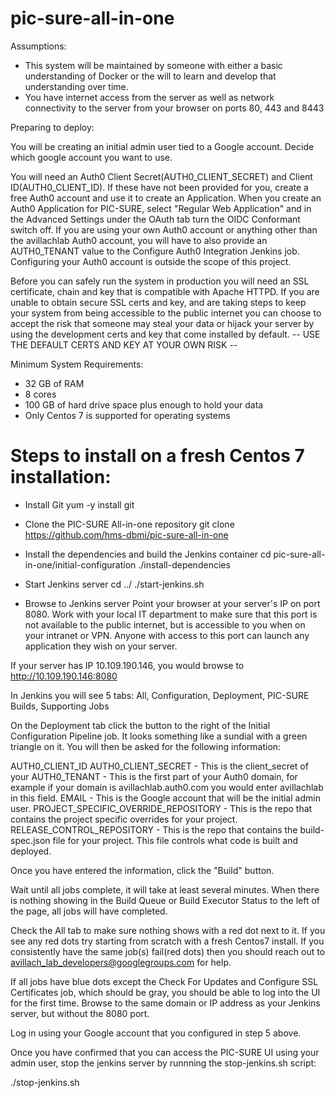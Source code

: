 # pic-sure-all-in-one

Assumptions:

- This system will be maintained by someone with either a basic understanding of Docker or the will to learn and develop that understanding over time.
- You have internet access from the server as well as network connectivity to the server from your browser on ports 80, 443 and 8443

Preparing to deploy:

You will be creating an initial admin user tied to a Google account. Decide which google account you want to use.

You will need an Auth0 Client Secret(AUTH0_CLIENT_SECRET) and Client ID(AUTH0_CLIENT_ID). If these have not been provided for you, create a free Auth0 account and use it to create an Application. When you create an Auth0 Application for PIC-SURE, select "Regular Web Application" and in the Advanced Settings under the OAuth tab turn the OIDC Conformant switch off. If you are using your own Auth0 account or anything other than the avillachlab Auth0 account, you will have to also provide an AUTH0_TENANT value to the Configure Auth0 Integration Jenkins job. Configuring your Auth0 account is outside the scope of this project. 

Before you can safely run the system in production you will need an SSL certificate, chain and key that is compatible with Apache HTTPD. If you are unable to obtain secure SSL certs and key, and are taking steps to keep your system from being accessible to the public internet you can choose to accept the risk that someone may steal your data or hijack your server by using the development certs and key that come installed by default. -- USE THE DEFAULT CERTS AND KEY AT YOUR OWN RISK --


Minimum System Requirements:

- 32 GB of RAM
- 8 cores
- 100 GB of hard drive space plus enough to hold your data
- Only Centos 7 is supported for operating systems

# Steps to install on a fresh Centos 7 installation:

- Install Git
yum -y install git

- Clone the PIC-SURE All-in-one repository
git clone https://github.com/hms-dbmi/pic-sure-all-in-one

- Install the dependencies and build the Jenkins container
cd pic-sure-all-in-one/initial-configuration
./install-dependencies

- Start Jenkins server
cd ../
./start-jenkins.sh

- Browse to Jenkins server
Point your browser at your server's IP on port 8080. Work with your local IT department to make sure that this port is not available to the public internet, but is accessible to you when on your intranet or VPN. Anyone with access to this port can launch any application they wish on your server.

If your server has IP 10.109.190.146, you would browse to http://10.109.190.146:8080

In Jenkins you will see 5 tabs: All, Configuration, Deployment, PIC-SURE Builds, Supporting Jobs

On the Deployment tab click the button to the right of the Initial Configuration Pipeline job. It looks something like a sundial with a green triangle on it. You will then be asked for the following information:

AUTH0_CLIENT_ID
AUTH0_CLIENT_SECRET - This is the client_secret of your 
AUTH0_TENANT - This is the first part of your Auth0 domain, for example if your domain is avillachlab.auth0.com you would enter avillachlab in this field.
EMAIL - This is the Google account that will be the initial admin user.
PROJECT_SPECIFIC_OVERRIDE_REPOSITORY - This is the repo that contains the project specific overrides for your project.
RELEASE_CONTROL_REPOSITORY - This is the repo that contains the build-spec.json file for your project. This file controls what code is built and deployed.

Once you have entered the information, click the "Build" button.

Wait until all jobs complete, it will take at least several minutes. When there is nothing showing in the Build Queue or Build Executor Status to the left of the page, all jobs will have completed.

Check the All tab to make sure nothing shows with a red dot next to it. If you see any red dots try starting from scratch with a fresh Centos7 install. If you consistently have the same job(s) fail(red dots) then you should reach out to avillach_lab_developers@googlegroups.com for help.

If all jobs have blue dots except the Check For Updates and Configure SSL Certificates job, which should be gray, you should be able to log into the UI for the first time. Browse to the same domain or IP address as your Jenkins server, but without the 8080 port.

Log in using your Google account that you configured in step 5 above.

Once you have confirmed that you can access the PIC-SURE UI using your admin user, stop the jenkins server by runnning the stop-jenkins.sh script:

./stop-jenkins.sh
